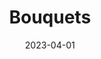 ---
date: 2023-04-01
featured_image: flowers.webp
title: Bouquets
description: xx
#type: gallery
---